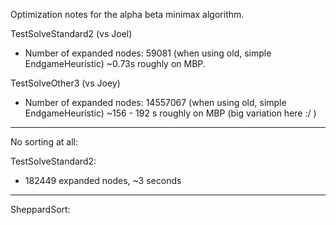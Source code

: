 Optimization notes for the alpha beta minimax algorithm.

TestSolveStandard2 (vs Joel)
- Number of expanded nodes: 59081  (when using old, simple EndgameHeuristic)
~0.73s roughly on MBP.

TestSolveOther3 (vs Joey)
- Number of expanded nodes: 14557067 (when using old, simple EndgameHeuristic)
~156 - 192 s roughly on MBP (big variation here :/ )


-----

No sorting at all:

TestSolveStandard2:
- 182449 expanded nodes, ~3 seconds


-----

SheppardSort: